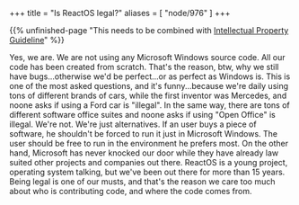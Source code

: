 +++
title = "Is ReactOS legal?"
aliases = [ "node/976" ]
+++


{{% unfinished-page "This needs to be combined with [Intellectual Property Guideline](/intellectual-property-guideline)" %}}

Yes, we are. We are not using any Microsoft Windows source code. All our code has been created from scratch. That's the reason, btw, why we still have bugs...otherwise we'd be perfect...or as perfect as Windows is.
This is one of the most asked questions, and it's funny...because we're daily using tons of different brands of cars, while the first inventor was Mercedes, and noone asks if using a Ford car is "illegal". In the same way, there are tons of different software office suites and noone asks if using "Open Office" is illegal. We're not. We're just alternatives. If an user buys a piece of software, he shouldn't be forced to run it just in Microsoft Windows. The user should be free to run in the environment he prefers most. 
On the other hand,  Microsoft has never knocked our door while they have already law suited other projects and companies out there. ReactOS is a young project, operating system talking, but we've been out there for more than 15 years. 
Being legal is one of our musts, and that's the reason we care too much about who is contributing code, and where the code comes from.

